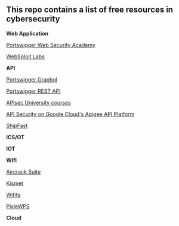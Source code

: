 ## This repo contains a list of free resources in cybersecurity


**Web Application** 

[Portswigger Web Security Academy](https://portswigger.net/web-security)

[WebSploit Labs](https://websploit.org/)


**API**

[Portswigger Graphql](https://portswigger.net/web-security/graphql)

[Portswigger REST API](https://portswigger.net/web-security/api-testing)

[APIsec University courses](https://www.apisecuniversity.com/#courses)

[API Security on Google Cloud's Apigee API Platform](https://www.cloudskillsboost.google/course_templates/255)

[ShipFast](https://github.com/approov/shipfast-api-protection)

**ICS/OT**

**IOT**

**Wifi**

[Aircrack Suite](https://www.aircrack-ng.org/)

[Kismet](https://www.kismetwireless.net/docs/)

[Wifite](https://github.com/derv82/wifite)

[PixieWPS](https://github.com/wiire-a/pixiewps)

**Cloud**
